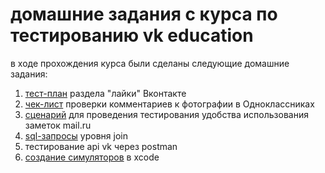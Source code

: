 # домашние задания с курса по тестированию vk education

в ходе прохождения курса были сделаны следующие домашние задания:
1. [тест-план](https://github.com/dariapankova/vk-edu_qa-works/blob/main/%D1%87%D0%B5%D0%BA-%D0%BB%D0%B8%D1%81%D1%82.pdf) раздела "лайки" Вконтакте
2. [чек-лист]() проверки комментариев к фотографии в Одноклассниках
3. [сценарий]() для проведения тестирования удобства использования заметок mail.ru
4. [sql-запросы]() уровня join
5. тестирование api vk через postman
6. [создание симуляторов]() в xcode
